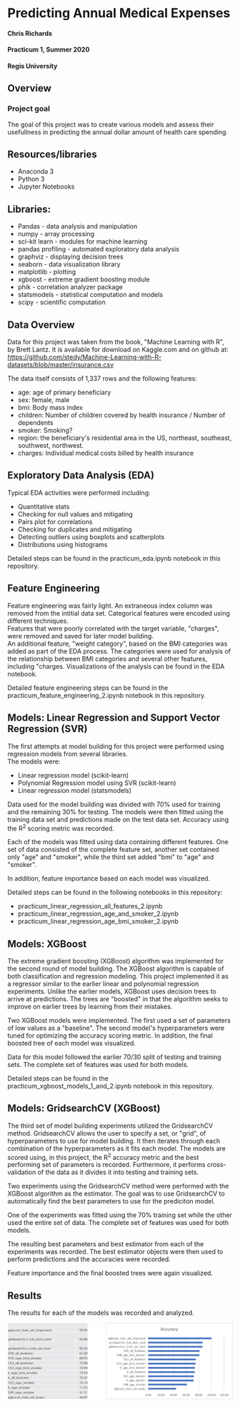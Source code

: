
# Predicting Annual Medical Expenses


#### Chris Richards
#### Practicum 1, Summer 2020
#### Regis University

## Overview
### Project goal
The goal of this project was to create various models and assess their usefullness in predicting the annual dollar amount of health care spending.  

## Resources/libraries
* Anaconda 3
* Python 3
* Jupyter Notebooks  

## Libraries: 
* Pandas - data analysis and manipulation
* numpy - array processing
* sci-kit learn - modules for machine learning
* pandas profiling - automated exploratory data analysis
* graphviz - displaying decision trees
* seaborn - data visualization library
* matplotlib - plotting
* xgboost - extreme gradient boosting module
* phik - correlation analyzer package
* statsmodels  - statistical computation and models
* scipy - scientific computation

## Data Overview
Data for this project was taken from the book, "Machine Learning with R", by Brett Lantz.  It is available for download on Kaggle.com and on github at: https://github.com/stedy/Machine-Learning-with-R-datasets/blob/master/insurance.csv

The data itself consists of 1,337 rows and the following features:  
* age: age of primary beneficiary
* sex: female, male
* bmi: Body mass index
* children: Number of children covered by health insurance / Number of dependents
* smoker: Smoking?
* region: the beneficiary's residential area in the US, northeast, southeast, southwest, northwest.
* charges: Individual medical costs billed by health insurance

## Exploratory Data Analysis (EDA)
Typical EDA activities were performed including:
* Quantitative stats
* Checking for null values and mitigating
* Pairs plot for correlations
* Checking for duplicates and mitigating
* Detecting outliers using boxplots and scatterplots
* Distributions using histograms
  
 Detailed steps can be found in the practicum_eda.ipynb notebook in this repository.
 
 ## Feature Engineering
 Feature engineering was fairly light.  An extraneous index column was removed from the intitial data set.  Categorical features were encoded using different techniques.  
 Features that were poorly correlated with the target variable, "charges", were removed and saved for later model building.  
 An additional feature, "weight category", based on the BMI categories was added as part of the EDA process.  The categories were used for analysis of the relationship between BMI categories and several other features, including "charges.  Visualizations of the analysis can be found in the EDA notebook.
 
 Detailed feature engineering steps can be found in the practicum_feature_engineering_2.ipynb notebook in this repository.  
   
 ## Models: Linear Regression and Support Vector Regression (SVR)
 The first attempts at model building for this project were performed using regression models from several libraries.  
 The models were:  
* Linear regression model (scikit-learn)
* Polynomial Regression model using SVR (scikit-learn)
* Linear regression model (statsmodels)

Data used for the model building was divided with 70% used for training and the remaining 30% for testing.  The models were then fitted using the training data set and predictions made on the test data set.  Accuracy using the R<sup>2</sup> scoring metric was recorded.  

Each of the models was fitted using data containing different features.  One set of data consisted of the complete feature set, another set contained only "age" and "smoker", while the third set added "bmi" to "age" and "smoker".

In addition, feature importance based on each model was visualized.  

Detailed steps can be found in the following notebooks in this repository:  
* practicum_linear_regression_all_features_2.ipynb
* practicum_linear_regression_age_and_smoker_2.ipynb
* practicum_linear_regression_age_bmi_smoker_2.ipynb

## Models: XGBoost
The extreme gradient boosting (XGBoost) algorithm was implemented for the second round of model building.  The XGBoost algorithm is capable of both classification and regression modeling.  This project implemented it as a regressor similar to the earlier linear and polynomial regression experiments.  Unlike the earlier models, XGBoost uses decision trees to arrive at predictions.  The trees are "boosted" in that the algorithm seeks to improve on earlier trees by learning from their mistakes.  
  
Two XGBoost models were implemented.  The first used a set of parameters of low values as a "baseline".  The second model's hyperparameters were tuned for optimizing the accuracy scoring metric.  In addition, the final boosted tree of each model was visualized.

Data for this model followed the earlier 70/30 split of testing and training sets.  The complete set of features was used for both models.
  
Detailed steps can be found in the practicum_xgboost_models_1_and_2.ipynb notebook in this repository.  
## Models:  GridsearchCV (XGBoost)
The third set of model building experiments utilized the GridsearchCV method.  GridsearchCV allows the user to specify a set, or "grid", of hyperparameters to use for model building.  It then iterates through each combination of the hyperparameters as it fits each model.  The models are scored using, in this project, the R<sup>2</sup> accuracy metric and the best performing set of parameters is recorded.  Furthermore, it performs cross-validation of the data as it divides it into testing and training sets.  
  
Two experiments using the GridsearchCV method were performed with the XGBoost algorithm as the estimator.  The goal was to use GridsearchCV to automatically find the best parameters to use for the prediciton model.  

One of the experiments was fitted using the 70% training set while the other used the entire set of data.  The complete set of features was used for both models.  

The resulting best parameters and best estimator from each of the experiments was recorded.   The best estimator objects were then used to perform predictions and the accuracies were recorded.  

Feature importance and the final boosted trees were again visualized. 

## Results
The results for each of the models was recorded and analyzed.  

  

<img src="images/model_accuracy_results.jpg" raw=true/>
